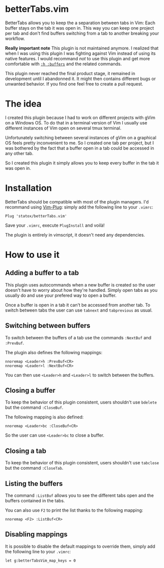 # betterTabs.vim
BetterTabs allows you to keep the a separation between tabs in Vim: Each buffer
stays on the tab it was open in. This way you can keep one project per tab and
don't find buffers switching from a tab to another breaking your workflow.

**Really important note** This plugin is not maintained anymore. I realized that
when I was using this plugin I was fighting against Vim instead of using its
native features. I would recommand *not* to use this plugin and get more comfortable
with [`:h :buffers`](http://vimhelp.appspot.com/windows.txt.html#%3Abuffers) and
the related commands.

This plugin never reached the final product stage, it remained in development until
I abandonned it. It might then contains different bugs or unwanted behavior. If you
find one feel free to create a pull request.

# The idea
I created this plugin because I had to work on different projects with gVim on a
Windows OS. To do that in a terminal version of Vim I usually use different
instances of Vim open on several tmux terminal.

Unfortunately switching between several instances of gVim on a graphical OS
feels pretty inconvenient to me. So I created one tab per project, but I was 
bothered by the fact that a buffer open in a tab could be accessed in any other
tab.

So I created this plugin it simply allows you to keep every buffer in the tab it
was open in.

# Installation
BetterTabs should be compatible with most of the plugin managers. I'd recommand
using [Vim-Plug](https://github.com/junegunn/vim-plug): simply add the following
line to your `.vimrc`:

    Plug 'statox/betterTabs.vim'

Save your `.vimrc`, execute `PlugInstall` and voilà!
    
The plugin is entirely in vimscript, it doesn't need any dependencies.

# How to use it

## Adding a buffer to a tab
This plugin uses autocommands when a new buffer is created so the user doesn't
have to worry about how they're handled. Simply open tabs as you usually do and
use your prefered way to open a buffer.

Once a buffer is open in a tab it can't be accessed from another tab. To
switch between tabs the user can use `tabnext` and `tabprevious` as usual.

## Switching between buffers
To switch between the buffers of a tab use the commands `:NextBuf` and
`:PrevBuf`.

The plugin also defines the following mappings:

    nnoremap <Leader>h :PrevBuf<CR>
    nnoremap <Leader>l :NextBuf<CR>

You can then use `<Leader>h` and `<Leader>l` to switch between the buffers.

## Closing a buffer
To keep the behavior of this plugin consistent, users shouldn't use `bdelete`
but the command `:CloseBuf`.

The following mapping is also defined:

    nnoremap <Leader>bc :CloseBuf<CR>

So the user can use `<Leader>bc` to close a buffer.

## Closing a tab
To keep the behavior of this plugin consistent, users shouldn't use `tabclose`
but the command `:CloseTab`.

## Listing the buffers
The command `:ListBuf` allows you to see the different tabs open and the
buffers contained in the tabs.

You can also use `F2` to print the list thanks to the following mapping:

    nnoremap <F2> :ListBuf<CR>

## Disabling mappings
It is possible to disable the default mappings to override them, simply add the
following line to your `.vimrc`:

    let g:betterTabsVim_map_keys = 0
